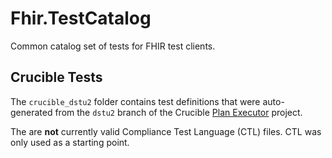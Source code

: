 Fhir.TestCatalog
================

Common catalog set of tests for FHIR test clients.

Crucible Tests
--------------
The `crucible_dstu2` folder contains test definitions that were auto-generated
from the `dstu2` branch of the Crucible [Plan Executor](https://github.com/fhir-crucible/plan_executor)
project.

The are **not** currently valid Compliance Test Language (CTL) files. CTL was
only used as a starting point.
